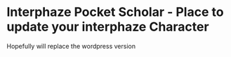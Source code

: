# Interphaze Pocket Scholar - Place to update your interphaze Character
Hopefully will replace the wordpress version
